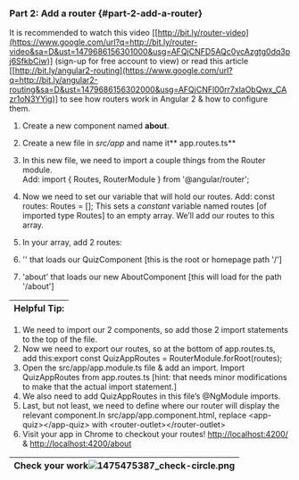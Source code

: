 ### Part 2: Add a router {#part-2-add-a-router}

It is recommended to watch this video [[http://bit.ly/router-video](https://www.google.com/url?q=http://bit.ly/router-video&sa=D&ust=1479686156301000&usg=AFQjCNFD5AQc0ycAzgtg0dq3pj6SfkbCiw)] (sign-up for free account to view) or read this article [[http://bit.ly/angular2-routing](https://www.google.com/url?q=http://bit.ly/angular2-routing&sa=D&ust=1479686156302000&usg=AFQjCNFl00rr7xlaObQwx_CAzr1oN3YYig)] to see how routers work in Angular 2 &amp; how to configure them.

1.  Create a new component named **about**.
2.  Create a new file in *src/app* and name it** app.routes.ts**
3.  In this new file, we need to import a couple things from the Router module.<br>Add: <span class="new">import { Routes, RouterModule } from &#039;@angular/router&#039;;</span>
4.  Now we need to set our variable that will hold our routes. Add: <span class="new">const routes: Routes = [];</span> This sets a *constant* variable named <span class="ref">routes</span> [of imported type <span class="ref">Routes</span>] to an empty array. We’ll add our routes to this array.
5.  In your array, add 2 routes:

  1.  <span class="ref">&#039;&#039;</span> that loads our <span class="ref">QuizComponent</span> [this is the root or homepage path &#039;/&#039;]
  2.  <span class="ref">&#039;about&#039;</span> that loads our new <span class="ref">AboutComponent</span> [this will load for the path &#039;/about&#039;]

| Helpful Tip: |
| --- |

1.  We need to import our 2 components, so add those 2 import statements to the top of the file.
2.  Now we need to export our routes, so at the bottom of app.routes.ts, add this:export const QuizAppRoutes = RouterModule.forRoot(routes);
3.  Open the src/app/app.module.ts file &amp; add an import. Import QuizAppRoutes from app.routes.ts [hint: that needs minor modifications to make that the actual import statement.]
4.  We also need to add QuizAppRoutes in this file’s @NgModule imports.
5.  Last, but not least, we need to define where our router will display the relevant component.In src/app/app.component.html, replace &lt;app-quiz&gt;&lt;/app-quiz&gt; with &lt;router-outlet&gt;&lt;/router-outlet&gt;
6.  Visit your app in Chrome to checkout your routes! [http://localhost:4200/](https://www.google.com/url?q=http://localhost:4200/&sa=D&ust=1479686156318000&usg=AFQjCNFAh904tDs3clXx2z3lXspUds2W4A) &amp; [http://localhost:4200/about](https://www.google.com/url?q=http://localhost:4200/about&sa=D&ust=1479686156319000&usg=AFQjCNGWHkuAhVnM95nlWaH-N9zIR_B0Nw)

| Check your work![1475475387_check-circle.png](images/image00.png) |
| --- |